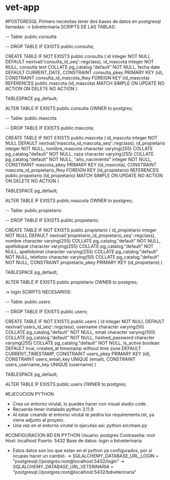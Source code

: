 # vet-app

#POSTGRESQL
Primero necesitas tener dos bases de datos en postgresql llamadas:
-> bdveterinaria
SCRIPTS DE LAS TABLAS:

-- Table: public.consulta

-- DROP TABLE IF EXISTS public.consulta;

CREATE TABLE IF NOT EXISTS public.consulta
(
    id integer NOT NULL DEFAULT nextval('consulta_id_seq'::regclass),
    id_mascota integer NOT NULL,
    consulta text COLLATE pg_catalog."default" NOT NULL,
    fecha date DEFAULT CURRENT_DATE,
    CONSTRAINT consulta_pkey PRIMARY KEY (id),
    CONSTRAINT consulta_id_mascota_fkey FOREIGN KEY (id_mascota)
        REFERENCES public.mascota (id_mascota) MATCH SIMPLE
        ON UPDATE NO ACTION
        ON DELETE NO ACTION
)

TABLESPACE pg_default;

ALTER TABLE IF EXISTS public.consulta
    OWNER to postgres;

-- Table: public.mascota

-- DROP TABLE IF EXISTS public.mascota;

CREATE TABLE IF NOT EXISTS public.mascota
(
    id_mascota integer NOT NULL DEFAULT nextval('mascota_id_mascota_seq'::regclass),
    id_propietario integer NOT NULL,
    nombre_mascota character varying(255) COLLATE pg_catalog."default" NOT NULL,
    raza character varying(255) COLLATE pg_catalog."default" NOT NULL,
    "año_nacimiento" integer NOT NULL,
    CONSTRAINT mascota_pkey PRIMARY KEY (id_mascota),
    CONSTRAINT mascota_id_propietario_fkey FOREIGN KEY (id_propietario)
        REFERENCES public.propietario (id_propietario) MATCH SIMPLE
        ON UPDATE NO ACTION
        ON DELETE NO ACTION
)

TABLESPACE pg_default;

ALTER TABLE IF EXISTS public.mascota
    OWNER to postgres;

-- Table: public.propietario

-- DROP TABLE IF EXISTS public.propietario;

CREATE TABLE IF NOT EXISTS public.propietario
(
    id_propietario integer NOT NULL DEFAULT nextval('propietario_id_propietario_seq'::regclass),
    nombre character varying(255) COLLATE pg_catalog."default" NOT NULL,
    apellidopat character varying(255) COLLATE pg_catalog."default" NOT NULL,
    apellidomat character varying(255) COLLATE pg_catalog."default" NOT NULL,
    telefono character varying(50) COLLATE pg_catalog."default" NOT NULL,
    CONSTRAINT propietario_pkey PRIMARY KEY (id_propietario)
)

TABLESPACE pg_default;

ALTER TABLE IF EXISTS public.propietario
    OWNER to postgres;


-> login
SCRIPTS NECESARIOS:

-- Table: public.users

-- DROP TABLE IF EXISTS public.users;

CREATE TABLE IF NOT EXISTS public.users
(
    id integer NOT NULL DEFAULT nextval('users_id_seq'::regclass),
    username character varying(50) COLLATE pg_catalog."default" NOT NULL,
    email character varying(100) COLLATE pg_catalog."default" NOT NULL,
    hashed_password character varying(255) COLLATE pg_catalog."default" NOT NULL,
    is_active boolean DEFAULT true,
    created_at timestamp without time zone DEFAULT CURRENT_TIMESTAMP,
    CONSTRAINT users_pkey PRIMARY KEY (id),
    CONSTRAINT users_email_key UNIQUE (email),
    CONSTRAINT users_username_key UNIQUE (username)
)

TABLESPACE pg_default;

ALTER TABLE IF EXISTS public.users
    OWNER to postgres;


#EJECUCION PYTHON

- Crea un entorno virutal, lo puedes hacer con visual studio code.
- Recuerda tener instalado python 3.11.9
- Al estar creando el entorno virutal te pedira los requirements.txt, ya viene adjunto al proyeto.
- Una vez en el entorno virutal lo ejecutas así: python src/main.py

#CONFIGURACION BD EN PYTHON
Usuario:  postgres
Contraseña: root
Host: localhost
Puerto: 5432
Base de datos: login o bdveterinaria

- Estos datos son los que estan en el python ya configurados, por si ocupas hacer un cambió.
-> SQLALCHEMY_DATABASE_URL_LOGIN = "postgresql://postgres:root@localhost:5432/login"
-> SQLALCHEMY_DATABASE_URL_VETERINARIA = "postgresql://postgres:root@localhost:5432/bdveterinaria"
